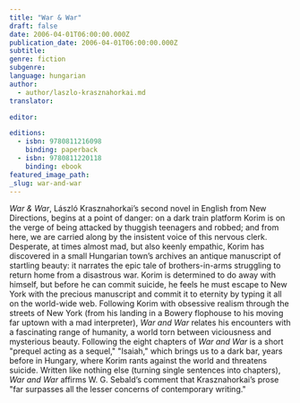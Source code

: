 ```yaml
---
title: "War & War"
draft: false
date: 2006-04-01T06:00:00.000Z
publication_date: 2006-04-01T06:00:00.000Z
subtitle:
genre: fiction
subgenre:
language: hungarian
author:
  - author/laszlo-krasznahorkai.md
translator:

editor:

editions:
  - isbn: 9780811216098
    binding: paperback
  - isbn: 9780811220118
    binding: ebook
featured_image_path:
_slug: war-and-war
---
```


_War & War_, László Krasznahorkai’s second novel in English from New Directions, begins at a point of danger: on a dark train platform Korim is on the verge of being attacked by thuggish teenagers and robbed; and from here, we are carried along by the insistent voice of this nervous clerk. Desperate, at times almost mad, but also keenly empathic, Korim has discovered in a small Hungarian town’s archives an antique manuscript of startling beauty: it narrates the epic tale of brothers-in-arms struggling to return home from a disastrous war. Korim is determined to do away with himself, but before he can commit suicide, he feels he must escape to New York with the precious manuscript and commit it to eternity by typing it all on the world-wide web. Following Korim with obsessive realism through the streets of New York (from his landing in a Bowery flophouse to his moving far uptown with a mad interpreter), _War and War_ relates his encounters with a fascinating range of humanity, a world torn between viciousness and mysterious beauty. Following the eight chapters of _War and War_ is a short "prequel acting as a sequel," "Isaiah," which brings us to a dark bar, years before in Hungary, where Korim rants against the world and threatens suicide. Written like nothing else (turning single sentences into chapters), _War and War_ affirms W. G. Sebald’s comment that Krasznahorkai’s prose "far surpasses all the lesser concerns of contemporary writing."

